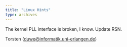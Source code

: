 ```yaml
---
title: "Linux Hints"
type: archives
---
```


The kernel PLL interface is broken, I know.
Update RSN.

Torsten
(duwe@informatik.uni-erlangen.de)

